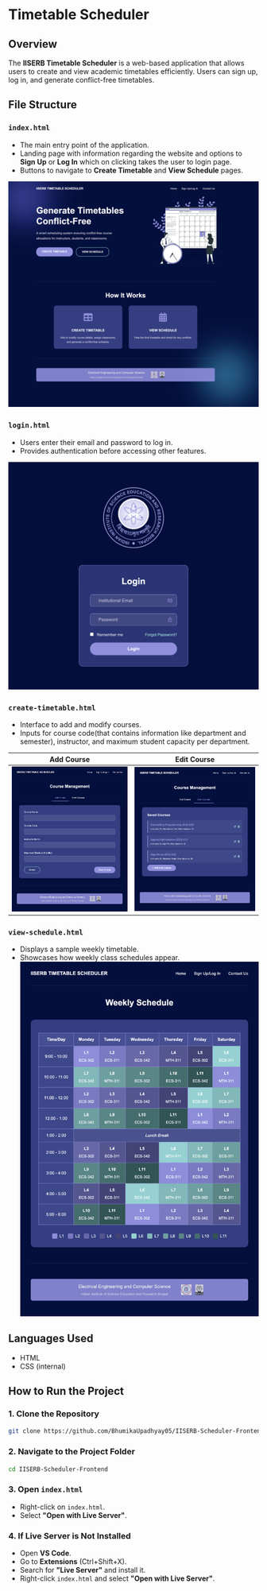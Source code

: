 # Timetable Scheduler

## Overview
The **IISERB Timetable Scheduler** is a web-based application that allows users to create and view academic timetables efficiently. Users can sign up, log in, and generate conflict-free timetables.

## File Structure

### `index.html`
- The main entry point of the application.
- Landing page with information regarding the website and options to **Sign Up** or **Log In** which on clicking takes the user to login page.
- Buttons to navigate to **Create Timetable** and **View Schedule** pages.

![Landing Page](images/index-html.png)

### `login.html`
- Users enter their email and password to log in.
- Provides authentication before accessing other features.

![Login Page](images/127.0.0.1_5500_login.html.png)

### `create-timetable.html`
- Interface to add and modify courses.
- Inputs for course code(that contains information like department and semester), instructor, and maximum student capacity per department.

| Add Course | Edit Course |
|------------|------------|
| ![Add Course](images/create-timetable.html(1).png) | ![View Course](images/create-timetable.html(2).png) |


### `view-schedule.html`
- Displays a sample weekly timetable.
- Showcases how weekly class schedules appear.
![Login Page](images/127.0.0.1_5500_view-shcedule.html.png)

## Languages Used
- HTML
- CSS (internal)
  
## How to Run the Project
### 1. Clone the Repository
```bash
git clone https://github.com/BhumikaUpadhyay05/IISERB-Scheduler-Frontend.git
```

### 2. Navigate to the Project Folder
```bash
cd IISERB-Scheduler-Frontend
```

### 3. Open `index.html`
- Right-click on `index.html`.
- Select **"Open with Live Server"**.

### 4. If Live Server is Not Installed
- Open **VS Code**.
- Go to **Extensions** (Ctrl+Shift+X).
- Search for **"Live Server"** and install it.
- Right-click `index.html` and select **"Open with Live Server"**.



